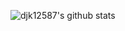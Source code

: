 ![djk12587's github stats](https://github-readme-stats.vercel.app/api?username=djk12587&show_icons=true&theme=dark&count_private=true&hide_border=true&bg_color=00000000&hide_title=true)
